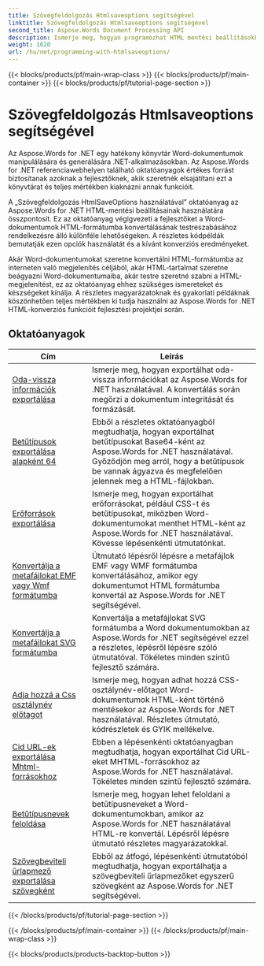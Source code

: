 ```yaml
---
title: Szövegfeldolgozás Htmlsaveoptions segítségével
linktitle: Szövegfeldolgozás Htmlsaveoptions segítségével
second_title: Aspose.Words Document Processing API
description: Ismerje meg, hogyan programozhat HTML mentési beállításokkal az Aspose.Words for .NET webhelyen. Egyszerűen konvertálhatja a Word dokumentumokat HTML formátumba, miközben megtartja a formázást és a tartalmat.
weight: 1620
url: /hu/net/programming-with-htmlsaveoptions/
---
```


{{< blocks/products/pf/main-wrap-class >}}
{{< blocks/products/pf/main-container >}}
{{< blocks/products/pf/tutorial-page-section >}}

# Szövegfeldolgozás Htmlsaveoptions segítségével

Az Aspose.Words for .NET egy hatékony könyvtár Word-dokumentumok manipulálására és generálására .NET-alkalmazásokban. Az Aspose.Words for .NET referenciawebhelyen található oktatóanyagok értékes forrást biztosítanak azoknak a fejlesztőknek, akik szeretnék elsajátítani ezt a könyvtárat és teljes mértékben kiaknázni annak funkcióit.

A „Szövegfeldolgozás HtmlSaveOptions használatával” oktatóanyag az Aspose.Words for .NET HTML-mentési beállításainak használatára összpontosít. Ez az oktatóanyag végigvezeti a fejlesztőket a Word-dokumentumok HTML-formátumba konvertálásának testreszabásához rendelkezésre álló különféle lehetőségeken. A részletes kódpéldák bemutatják ezen opciók használatát és a kívánt konverziós eredményeket.

Akár Word-dokumentumokat szeretne konvertálni HTML-formátumba az interneten való megjelenítés céljából, akár HTML-tartalmat szeretne beágyazni Word-dokumentumaiba, akár testre szeretné szabni a HTML-megjelenítést, ez az oktatóanyag ehhez szükséges ismereteket és készségeket kínálja. A részletes magyarázatoknak és gyakorlati példáknak köszönhetően teljes mértékben ki tudja használni az Aspose.Words for .NET HTML-konverziós funkcióit fejlesztési projektjei során.

 ## Oktatóanyagok
| Cím | Leírás |
| --- | --- |
| [Oda-vissza információk exportálása](./export-roundtrip-information/) | Ismerje meg, hogyan exportálhat oda-vissza információkat az Aspose.Words for .NET használatával. A konvertálás során megőrzi a dokumentum integritását és formázását. |
| [Betűtípusok exportálása alapként 64](./export-fonts-as-base-64/) | Ebből a részletes oktatóanyagból megtudhatja, hogyan exportálhat betűtípusokat Base64-ként az Aspose.Words for .NET használatával. Győződjön meg arról, hogy a betűtípusok be vannak ágyazva és megfelelően jelennek meg a HTML-fájlokban. |
| [Erőforrások exportálása](./export-resources/) | Ismerje meg, hogyan exportálhat erőforrásokat, például CSS-t és betűtípusokat, miközben Word-dokumentumokat menthet HTML-ként az Aspose.Words for .NET használatával. Kövesse lépésenkénti útmutatónkat. |
| [Konvertálja a metafájlokat EMF vagy Wmf formátumba](./convert-metafiles-to-emf-or-wmf/) | Útmutató lépésről lépésre a metafájlok EMF vagy WMF formátumba konvertálásához, amikor egy dokumentumot HTML formátumba konvertál az Aspose.Words for .NET segítségével. |
| [Konvertálja a metafájlokat SVG formátumba](./convert-metafiles-to-svg/) | Konvertálja a metafájlokat SVG formátumba a Word dokumentumokban az Aspose.Words for .NET segítségével ezzel a részletes, lépésről lépésre szóló útmutatóval. Tökéletes minden szintű fejlesztő számára. |
| [Adja hozzá a Css osztálynév előtagot](./add-css-class-name-prefix/) | Ismerje meg, hogyan adhat hozzá CSS-osztálynév-előtagot Word-dokumentumok HTML-ként történő mentésekor az Aspose.Words for .NET használatával. Részletes útmutató, kódrészletek és GYIK mellékelve. |
| [Cid URL-ek exportálása Mhtml-forrásokhoz](./export-cid-urls-for-mhtml-resources/) | Ebben a lépésenkénti oktatóanyagban megtudhatja, hogyan exportálhat Cid URL-eket MHTML-forrásokhoz az Aspose.Words for .NET használatával. Tökéletes minden szintű fejlesztő számára. |
| [Betűtípusnevek feloldása](./resolve-font-names/) | Ismerje meg, hogyan lehet feloldani a betűtípusneveket a Word-dokumentumokban, amikor az Aspose.Words for .NET használatával HTML-re konvertál. Lépésről lépésre útmutató részletes magyarázatokkal. |
| [Szövegbeviteli űrlapmező exportálása szövegként](./export-text-input-form-field-as-text/) | Ebből az átfogó, lépésenkénti útmutatóból megtudhatja, hogyan exportálhatja a szövegbeviteli űrlapmezőket egyszerű szövegként az Aspose.Words for .NET segítségével. |
{{< /blocks/products/pf/tutorial-page-section >}}

{{< /blocks/products/pf/main-container >}}
{{< /blocks/products/pf/main-wrap-class >}}

{{< blocks/products/products-backtop-button >}}
